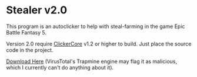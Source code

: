 # Stealer v2.0

This program is an autoclicker to help with steal-farming in the game Epic Battle Fantasy 5.

Version 2.0 require [ClickerCore](https://github.com/3x3y3z3t/ClickerCore) v1.2 or higher to build. Just place the source code in the project.

[Download Here](https://github.com/3x3y3z3t/Stealer/releases)
(VirusTotal's Trapmine engine may flag it as malicious, which I currently can't do anything about it).
